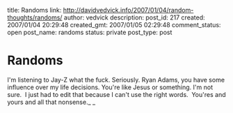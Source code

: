 title: Randoms
link: http://davidvedvick.info/2007/01/04/random-thoughts/randoms/
author: vedvick
description: 
post_id: 217
created: 2007/01/04 20:29:48
created_gmt: 2007/01/05 02:29:48
comment_status: open
post_name: randoms
status: private
post_type: post

# Randoms

I'm listening to Jay-Z what the fuck. Seriously. Ryan Adams, you have some influence over my life decisions. You're like Jesus or something. I'm not sure.  I just had to edit that because I can't use the right words.  You'res and yours and all that nonsense._ _